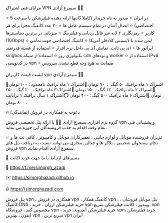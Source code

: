 مزایای فنی اشتراک VPN سیمرغ آزادی 🐦‍🔥

⭐ تنها ارائه دهنده فیلترشکن با سرعت 5G در ایران
⭐ صدور به نام خریدار (کاملا اختصاصی) 
⭐ اتصال آسان در تمام سیستم عامل ها 
⭐ ۲۰ عدد کانفیگ مجزا برای هر کاربر
⭐ رمزنگاری ۲ لایه غیر قابل ردیابی و فیلترینگ
⭐ میزبانی در برترین دیتاسنترها  (10Gbps) 
⭐ ایمن شده با لایسنس کلادفلر آمریکا
⭐ کانفیگ اختصاصی جهت تمامی اپراتور ها
⭐ ای پی ثابت، نمایش ای پی داخل نرم افزار 
⭐ استفاده از هسته قدرتمند singbox تکنولوژی روز
⭐ استفاده از شبکه cdn و نودهای worker 
⭐ استفاده از IPv6 در کدنویسی vpn
⭐ ضمانت به هیچ وجه قطع نشدن سرویس


لیست قیمت کاربران vpn سیمرغ آزادی 🐦‍🔥

🚩اشتراک ۱ ماه ترافیک ۵۰ گیگ  :  ۷۰ تومان
🚩اشتراک ۱ ماه ترافیک نامحدود :   ۱۰۰ تومان
🚩اشتراک ۲ ماه ترافیک ۱۲۰ گیگ : ۱۵۰ تومان
🚩اشتراک ۳ ماه ترافیک ۲۰۰ گیگ : ۲۵۰ تومان
🚩اشتراک ۶ ماه ترافیک ۵۰۰ گیگ : ۴۰۰ تومان
⭕️اشتراک ۱ سال ترافیک ۱ ترابایت : ۸۰۰ تومان


🔥 دعوت به همکاری در فروش (نمایندگی)

گروه نرم افزاری سیمرغ آزادی 🐦‍🔥 با ارائه پنل تخصصی فروش vpn و پشتیبانی فنی تمام وقت اقدام به جذب فروشندگان این حوزه می نماید. 

✅ عزیزان فروشنده موبایل و لوازم جانبی ، تعمیرکاران موبایل و کامپیوتر ، کافی نت ها و دفاتر پیشخوان شخصی ، بلاگر ها و فعالین مجازی می توانند نسبت به دریافت پنل های فروش vpn سيمرغ آزادی اقدام نمایند.

💬 مسیرهای ارتباط با ما جهت خرید اکانت

📨 https://t.me/simorgh_azadi

✉️ https://simorghazadi.github.io

🌐 https://simorghazadi.com


پنل فروش vpn ، همکاری در فروش vpn ، کانفیگ همکار vpn ، پنل موبایل فروشان ، کانفیگ DNS ، خرید فیلترشکن ارزان ، خرید vpn ویندوز ، اکانت فیلترشکن سریع، vpn مخصوص گیم ، فروشگاه vpn ، خرید فیلترشکن آندروید، خرید vpn، خرید فیلترشکن آیفون ، بهترین vpn ، سریع ترین vpn ایران
